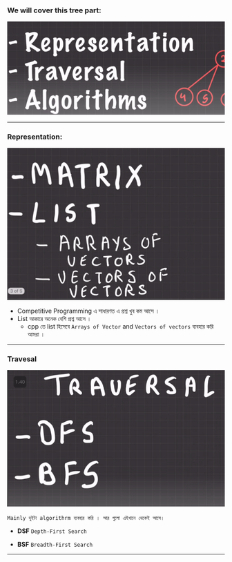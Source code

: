 
### We will cover this tree part:

![Alt text](image.png)

---

### Representation:

![Alt text](image-1.png)

- Competitive Programming এ সাধারণত এ প্রশ্ন খুব কম আসে ।
- List আকারে অনেক বেশি প্রশ্ন আসে । 
    - cpp তে list হিসেবে `Arrays of Vector` and `Vectors of vectors` ব্যবহার করি আমরা । 


---

### Travesal

![Alt text](image-2.png)

`Mainly দুইটা algorithrm ব্যবহার করি । আর গুলো এইখানে থেকেই আসে।`

- **DSF** `Depth-First Search`

- **BSF** `Breadth-First Search`

---

